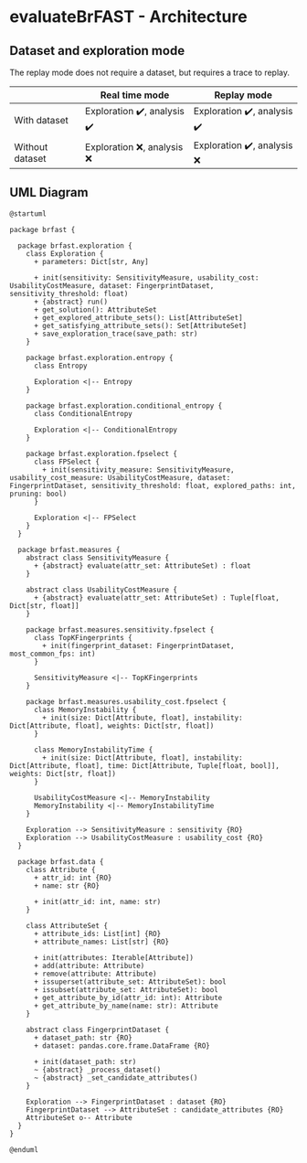 evaluateBrFAST - Architecture
=====================

## Dataset and exploration mode

The replay mode does not require a dataset, but requires a trace to replay.

|                 | Real time mode | Replay mode                             |
|-----------------|----------------|-----------------------------------------|
| With dataset    | Exploration :heavy_check_mark:, analysis :heavy_check_mark: | Exploration :heavy_check_mark:, analysis :heavy_check_mark: |
| Without dataset | Exploration :x:, analysis :x: | Exploration :heavy_check_mark:, analysis :x: |


## UML Diagram

```puml
@startuml

package brfast {

  package brfast.exploration {
    class Exploration {
      + parameters: Dict[str, Any]

      + init(sensitivity: SensitivityMeasure, usability_cost: UsabilityCostMeasure, dataset: FingerprintDataset, sensitivity_threshold: float)
      + {abstract} run()
      + get_solution(): AttributeSet
      + get_explored_attribute_sets(): List[AttributeSet]
      + get_satisfying_attribute_sets(): Set[AttributeSet]
      + save_exploration_trace(save_path: str)
    }

    package brfast.exploration.entropy {
      class Entropy

      Exploration <|-- Entropy
    }

    package brfast.exploration.conditional_entropy {
      class ConditionalEntropy

      Exploration <|-- ConditionalEntropy
    }

    package brfast.exploration.fpselect {
      class FPSelect {
        + init(sensitivity_measure: SensitivityMeasure, usability_cost_measure: UsabilityCostMeasure, dataset: FingerprintDataset, sensitivity_threshold: float, explored_paths: int, pruning: bool)
      }

      Exploration <|-- FPSelect
    }
  }

  package brfast.measures {
    abstract class SensitivityMeasure {
      + {abstract} evaluate(attr_set: AttributeSet) : float
    }

    abstract class UsabilityCostMeasure {
      + {abstract} evaluate(attr_set: AttributeSet) : Tuple[float, Dict[str, float]]
    }

    package brfast.measures.sensitivity.fpselect {
      class TopKFingerprints {
        + init(fingerprint_dataset: FingerprintDataset, most_common_fps: int)
      }

      SensitivityMeasure <|-- TopKFingerprints
    }

    package brfast.measures.usability_cost.fpselect {
      class MemoryInstability {
        + init(size: Dict[Attribute, float], instability: Dict[Attribute, float], weights: Dict[str, float])
      }

      class MemoryInstabilityTime {
        + init(size: Dict[Attribute, float], instability: Dict[Attribute, float], time: Dict[Attribute, Tuple[float, bool]], weights: Dict[str, float])
      }

      UsabilityCostMeasure <|-- MemoryInstability
      MemoryInstability <|-- MemoryInstabilityTime
    }

    Exploration --> SensitivityMeasure : sensitivity {RO}
    Exploration --> UsabilityCostMeasure : usability_cost {RO}
  }

  package brfast.data {
    class Attribute {
      + attr_id: int {RO}
      + name: str {RO}

      + init(attr_id: int, name: str)
    }

    class AttributeSet {
      + attribute_ids: List[int] {RO}
      + attribute_names: List[str] {RO}

      + init(attributes: Iterable[Attribute])
      + add(attribute: Attribute)
      + remove(attribute: Attribute)
      + issuperset(attribute_set: AttributeSet): bool
      + issubset(attribute_set: AttributeSet): bool
      + get_attribute_by_id(attr_id: int): Attribute
      + get_attribute_by_name(name: str): Attribute
    }

    abstract class FingerprintDataset {
      + dataset_path: str {RO}
      + dataset: pandas.core.frame.DataFrame {RO}

      + init(dataset_path: str)
      ~ {abstract} _process_dataset()
      ~ {abstract} _set_candidate_attributes()
    }

    Exploration --> FingerprintDataset : dataset {RO}
    FingerprintDataset --> AttributeSet : candidate_attributes {RO}
    AttributeSet o-- Attribute
  }
}

@enduml
```
